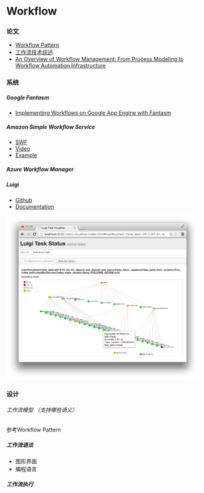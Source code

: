 # Workflow

### 论文
- [Workflow Pattern](http://eprints.qut.edu.au/9950/1/9950.pdf)
- [工作流技术综述](http://www.jos.org.cn/1000-9825/11/899.pdf)
- [An Overview of Workflow Management: From Process Modeling to Workflow Automation Infrastructure](http://www.workflowpatterns.com/documentation/documents/workflow95.pdf)

### 系统
##### Google Fantasm
- [Implementing Workflows on Google App Engine with Fantasm](https://cloud.google.com/appengine/articles/fantasm?csw=1)

##### Amazon Simple Workflow Service
- [SWF](http://aws.amazon.com/documentation/swf/)
- [Video](https://www.youtube.com/watch?v=SKZm7TamUrU)
- [Example](http://aws.amazon.com/code/2535278400103493)

##### Azure Workflow Manager

##### Luigi
- [Github](https://github.com/spotify/luigi)
- [Documentation](http://luigi.readthedocs.org/en/stable/)

![](https://raw.githubusercontent.com/spotify/luigi/master/doc/user_recs.png)

### 设计

###### 工作流模型 （支持哪些语义）
参考Workflow Pattern

##### 工作流语法
- 图形界面
- 编程语言

##### 工作流执行
